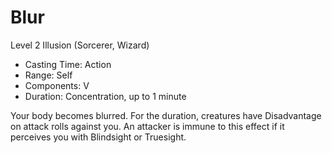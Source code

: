 # Blur
Level 2 Illusion (Sorcerer, Wizard)

- Casting Time: Action
- Range: Self
- Components: V
- Duration: Concentration, up to 1 minute

Your body becomes blurred. For the duration, creatures have Disadvantage on attack rolls against you. An attacker is immune to this effect if it perceives you with Blindsight or Truesight.
